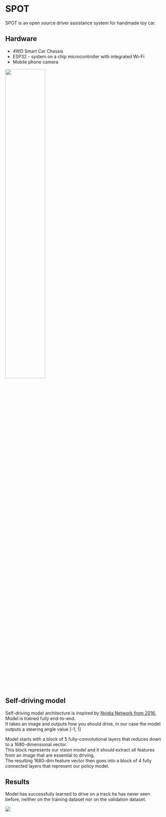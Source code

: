 # SPOT
SPOT is an open source driver assistance system for handmade toy car.

## Hardware
- 4WD Smart Car Chassis
- ESP32 - system on a chip microcontroller with integrated Wi-Fi
- Mobile phone camera 

<img src="https://user-images.githubusercontent.com/54076398/151218678-e9c0dc6c-fb38-47d0-bfe0-3ae9b75d015a.png" width="50%" height="50%">

## Self-driving model
Self-driving model architecture is inspired by [Nvidia Network from 2016.](https://developer.nvidia.com/blog/deep-learning-self-driving-cars/) \
Model is trained fully end-to-end. \
It takes an image and outputs how you should drive, in our case the model outputs a steering angle value [-1, 1]

Model starts with a block of 5 fully-convolutional layers that reduces down to a 1680-dimensional vector. \
This block represents our vision model and it should extract all features from an image that are essential to driving. \
The resulting 1680-dim feature vector then goes into a block of 4 fully connected layers that represent our policy model.

## Results
Model has successfully learned to drive on a track he has never seen before, neither on the training dataset nor on the validation dataset.

![](https://media.giphy.com/media/6tmKCC5sMNMcBLoEnr/giphy-downsized-large.gif)

